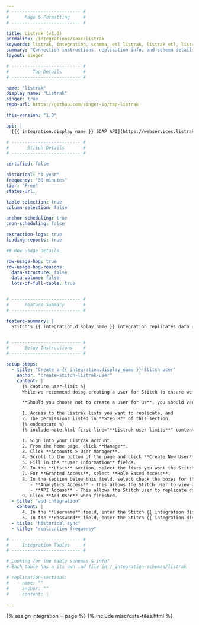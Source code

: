 ```yaml
---
# -------------------------- #
#      Page & Formatting     #
# -------------------------- #

title: Listrak (v1.0)
permalink: /integrations/saas/listrak
keywords: listrak, integration, schema, etl listrak, listrak etl, listrak schema
summary: "Connection instructions, replication info, and schema details for Stitch's Listrak integration."
layout: singer

# -------------------------- #
#         Tap Details        #
# -------------------------- #

name: "listrak"
display_name: "Listrak"
singer: true 
repo-url: https://github.com/singer-io/tap-listrak

this-version: "1.0"

api: |
  [{{ integration.display_name }} SOAP API](https://webservices.listrak.com/SoapWSDL.aspx){:target="new"}

# -------------------------- #
#       Stitch Details       #
# -------------------------- #

certified: false

historical: "1 year"
frequency: "30 minutes"
tier: "Free"
status-url: 

table-selection: true
column-selection: false

anchor-scheduling: true
cron-scheduling: false

extraction-logs: true
loading-reports: true

## Row usage details

row-usage-hog: true
row-usage-hog-reasons:
  data-structure: false
  data-volume: false
  lots-of-full-table: true


# -------------------------- #
#      Feature Summary       #
# -------------------------- #

feature-summary: |
  Stitch's {{ integration.display_name }} integration replicates data using the {{ integration.api | flatify | strip }}. Refer to the [Schema](#schema) section for a list of objects available for replication.


# -------------------------- #
#      Setup Instructions    #
# -------------------------- #

setup-steps:
  - title: "Create a {{ integration.display_name }} Stitch user"
    anchor: "create-stitch-listrak-user"
    content: |
      {% capture user-limit %}
      While we recommend doing creating a user for Stitch to ensure we're visible in any logs or audits, it may not be feasible as Listrak limits each account to five users.

      **Should you choose not to create a user for us**, you should verify that the user who creates the integration in Stitch has:

      1. Access to the Listrak lists you want to replicate, and
      2. The permissions listed in **Step 8** of this section.
      {% endcapture %}
      {% include note.html first-line="**Listrak user limits**" content=user-limit %}

      1. Sign into your Listrak account.
      2. From the home page, click **Manage**.
      3. Click **Accounts > User Manager**.
      4. Scroll to the bottom of the page and click **Create New User**.
      5. Fill in the **User Information** fields.
      6. In the **Lists** section, select the lists you want the Stitch user to have access to. **Note**: Stitch will only be able to replicate data for lists that it is able to access.
      7. For **Granted Access**, select **Role Based Access**.
      8. In the section below this field, select check the boxes for the following permissions:
         - **Analytics Access** - This allows the Stitch user to view analytics for messages, contacts, and lists for available lists.
         - **API Access** - This allows the Stitch user to replicate data from your {{ integration.display_name }} using the {{ integration.display_name }} API.
      9. Click **Add User** when finished.
  - title: "add integration"
    content: |
      4. In the **Username** field, enter the Stitch {{ integration.display_name }} user's username.
      5. In the **Password** field, enter the Stitch {{ integration.display_name }} user's password.
  - title: "historical sync"
  - title: "replication frequency"

# -------------------------- #
#     Integration Tables     #
# -------------------------- #

# Looking for the table schemas & info?
# Each table has a its own .md file in /_integration-schemas/listrak

# replication-sections:
#   - name: ""
#     anchor: ""
#     content: |

---
```

{% assign integration = page %}
{% include misc/data-files.html %}

